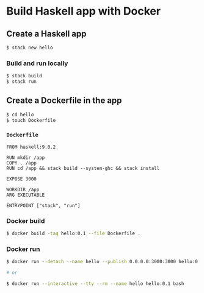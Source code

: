 # Build Haskell app with Docker

## Create a Haskell app

```sh
$ stack new hello
```

### Build and run locally

```sh
$ stack build
$ stack run
```

## Create a Dockerfile in the app

```sh
$ cd hello
$ touch Dockerfile
```

### `Dockerfile`

```
FROM haskell:9.0.2

RUN mkdir /app
COPY . /app
RUN cd /app && stack build --system-ghc && stack install

EXPOSE 3000

WORKDIR /app
ARG EXECUTABLE

ENTRYPOINT ["stack", "run"]
```


### Docker build

```sh
$ docker build -tag hello:0.1 --file Dockerfile .
```

### Docker run

```sh
$ docker run --detach --name hello --publish 0.0.0.0:3000:3000 hello:0.1

# or

$ docker run --interactive --tty --rm --name hello hello:0.1 bash
```
